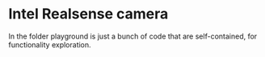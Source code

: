 # Intel Realsense camera
In the folder playground is just a bunch of code that are self-contained, for functionality exploration. 

